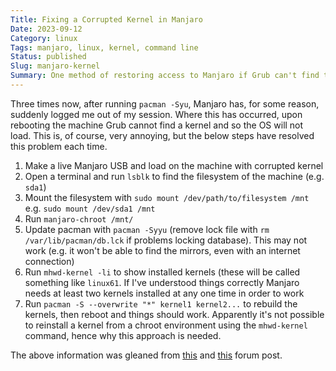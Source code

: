 ```yaml
---
Title: Fixing a Corrupted Kernel in Manjaro
Date: 2023-09-12
Category: linux
Tags: manjaro, linux, kernel, command line
Status: published
Slug: manjaro-kernel
Summary: One method of restoring access to Manjaro if Grub can't find the kernel.
---
```


Three times now, after running `pacman -Syu`, Manjaro has, for some reason, suddenly logged me out of my session.  Where this has occurred, upon rebooting the machine Grub cannot find a kernel and so the OS will not load.  This is, of course, very annoying, but the below steps have resolved this problem each time.

1. Make a live Manjaro USB and load on the machine with corrupted kernel
1. Open a terminal and run `lsblk` to find the filesystem of the machine (e.g. `sda1`)
1. Mount the filesystem with `sudo mount /dev/path/to/filesystem /mnt` e.g. `sudo mount /dev/sda1 /mnt`
1. Run `manjaro-chroot /mnt/`
1. Update pacman with `pacman -Syyu` (remove lock file with `rm /var/lib/pacman/db.lck` if problems locking database).  This may not work (e.g. it won't be able to find the mirrors, even with an internet connection)
1. Run `mhwd-kernel -li` to show installed kernels (these will be called something like `linux61`. If I've understood things correctly Manjaro needs at least two kernels installed at any one time in order to work
1. Run `pacman -S --overwrite "*" kernel1 kernel2...` to rebuild the kernels, then reboot and things should work.  Apparently it's not possible to reinstall a kernel from a chroot environment using the `mhwd-kernel` command, hence why this approach is needed.

The above information was gleaned from [this](https://forum.manjaro.org/t/grub-cant-find-kernel-and-i-cant-manage-to-show-it-to-it-error-file-boot-vmlinuz-5-10-x86-64-not-found/128280) and [this](https://forum.manjaro.org/t/cannot-install-kernel/103154) forum post.
